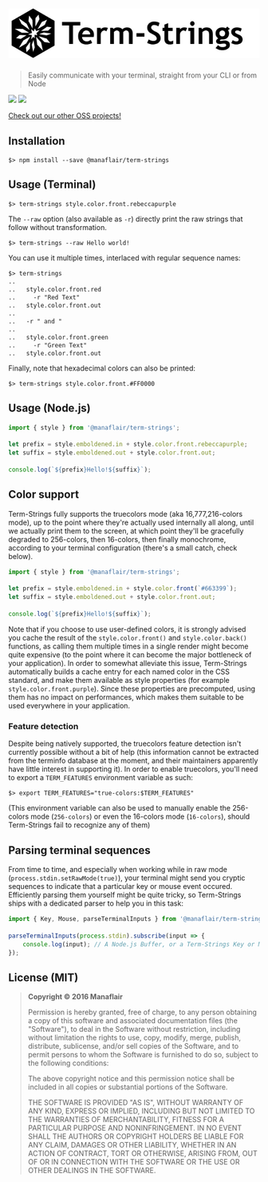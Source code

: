 # [![Term-Strings](/logo.png?raw=true)](https://github.com/manaflair/term-strings)

> Easily communicate with your terminal, straight from your CLI or from Node

[![](https://img.shields.io/npm/v/@manaflair/term-strings.svg)]() [![](https://img.shields.io/npm/l/@manaflair/term-strings.svg)]()

[Check out our other OSS projects!](https://manaflair.github.io)

## Installation

```
$> npm install --save @manaflair/term-strings
```

## Usage (Terminal)

```
$> term-strings style.color.front.rebeccapurple
```

The `--raw` option (also available as `-r`) directly print the raw strings that follow without transformation.

```
$> term-strings --raw Hello world!
```

You can use it multiple times, interlaced with regular sequence names:

```
$> term-strings
..
..   style.color.front.red
..     -r "Red Text"
..   style.color.front.out
..
..   -r " and "
..
..   style.color.front.green
..     -r "Green Text"
..   style.color.front.out
```

Finally, note that hexadecimal colors can also be printed:

```
$> term-strings style.color.front.#FF0000
```

## Usage (Node.js)

```js
import { style } from '@manaflair/term-strings';

let prefix = style.emboldened.in + style.color.front.rebeccapurple;
let suffix = style.emboldened.out + style.color.front.out;

console.log(`${prefix}Hello!${suffix}`);
```

## Color support

Term-Strings fully supports the truecolors mode (aka 16,777,216-colors mode), up to the point where they're actually used internally all along, until we actually print them to the screen, at which point they'll be gracefully degraded to 256-colors, then 16-colors, then finally monochrome, according to your terminal configuration (there's a small catch, check below).

```js
import { style } from '@manaflair/term-strings';

let prefix = style.emboldened.in + style.color.front(`#663399`);
let suffix = style.emboldened.out + style.color.front.out;

console.log(`${prefix}Hello!${suffix}`);
```

Note that if you choose to use user-defined colors, it is strongly advised you cache the result of the `style.color.front()` and `style.color.back()` functions, as calling them multiple times in a single render might become quite expensive (to the point where it can become the major bottleneck of your application). In order to somewhat alleviate this issue, Term-Strings automatically builds a cache entry for each named color in the CSS standard, and make them available as style properties (for example `style.color.front.purple`). Since these properties are precomputed, using them has no impact on performances, which makes them suitable to be used everywhere in your application.

### Feature detection

Despite being natively supported, the truecolors feature detection isn't currently possible without a bit of help (this information cannot be extracted from the terminfo database at the moment, and their maintainers apparently have little interest in supporting it). In order to enable truecolors, you'll need to export a `TERM_FEATURES` environment variable as such:

```
$> export TERM_FEATURES="true-colors:$TERM_FEATURES"
```

(This environment variable can also be used to manually enable the 256-colors mode (`256-colors`) or even the 16-colors mode (`16-colors`), should Term-Strings fail to recognize any of them)

## Parsing terminal sequences

From time to time, and especially when working while in raw mode (`process.stdin.setRawMode(true)`), your terminal might send you cryptic sequences to indicate that a particular key or mouse event occured. Efficiently parsing them yourself might be quite tricky, so Term-Strings ships with a dedicated parser to help you in this task:

```js
import { Key, Mouse, parseTerminalInputs } from '@manaflair/term-strings/parse';

parseTerminalInputs(process.stdin).subscribe(input => {
    console.log(input); // A Node.js Buffer, or a Term-Strings Key or Mouse instance
});
```

## License (MIT)

> **Copyright © 2016 Manaflair**
>
> Permission is hereby granted, free of charge, to any person obtaining a copy of this software and associated documentation files (the "Software"), to deal in the Software without restriction, including without limitation the rights to use, copy, modify, merge, publish, distribute, sublicense, and/or sell copies of the Software, and to permit persons to whom the Software is furnished to do so, subject to the following conditions:
>
> The above copyright notice and this permission notice shall be included in all copies or substantial portions of the Software.
>
> THE SOFTWARE IS PROVIDED "AS IS", WITHOUT WARRANTY OF ANY KIND, EXPRESS OR IMPLIED, INCLUDING BUT NOT LIMITED TO THE WARRANTIES OF MERCHANTABILITY, FITNESS FOR A PARTICULAR PURPOSE AND NONINFRINGEMENT. IN NO EVENT SHALL THE AUTHORS OR COPYRIGHT HOLDERS BE LIABLE FOR ANY CLAIM, DAMAGES OR OTHER LIABILITY, WHETHER IN AN ACTION OF CONTRACT, TORT OR OTHERWISE, ARISING FROM, OUT OF OR IN CONNECTION WITH THE SOFTWARE OR THE USE OR OTHER DEALINGS IN THE SOFTWARE.
